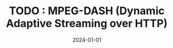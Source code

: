 ---
title: "TODO : MPEG-DASH (Dynamic Adaptive Streaming over HTTP)"
excerpt: ""

categories:
  - Streaming_Protocol

toc: false
toc_sticky: false

date: 2024-01-01
last_modified_at: 2024-01-01
---